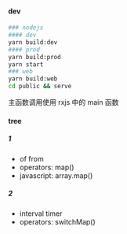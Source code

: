 #### dev

```bash
### nodejs
#### dev
yarn build:dev
#### prod
yarn build:prod
yarn start
### web
yarn build:web
cd public && serve
```

主函数调用使用 rxjs 中的 main 函数

#### tree

##### 1

- of from
- operators: map()
- javascript: array.map()

##### 2

- interval timer
- operators: switchMap()
